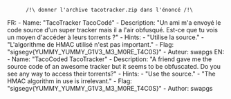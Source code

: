     

          /!\ donner l'archive tacotracker.zip dans l'énoncé /!\

FR:
    - Name: "TacoTracker TacoCodé"
    - Description: "Un ami m'a envoyé le code source d'un super tracker mais il a l'air obfusqué. Est-ce que tu vois un moyen d'accéder à leurs torrents ?"
    - Hints:
        - "Utilise la source."
        - "L'algorithme de HMAC utilisé n'est pas important."
    - Flag: "sigsegv{YUMMY_YUMMY_G1V3_M3_M0RE_T4C0S}"
    - Auteur: swapgs
EN:
    - Name: "TacoCoded TacoTracker"
    - Description: "A friend gave me the source code of an awesome tracker but it seems to be obfuscated. Do you see any way to access their torrents?"
    - Hints:
        - "Use the source."
        - "The HMAC algorithm in use is irrelevant."
    - Flag: "sigsegv{YUMMY_YUMMY_G1V3_M3_M0RE_T4C0S}"
    - Author: swapgs
